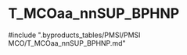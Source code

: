 # T_MCOaa_nnSUP_BPHNP

<!-- ATTENTION : Ne pas supprimer ou modifier la ligne ci-dessous -->
#include ".byproducts_tables/PMSI/PMSI MCO/T_MCOaa_nnSUP_BPHNP.md"
<!-- ATTENTION : Ne pas supprimer ou modifier la ligne ci-dessus -->
